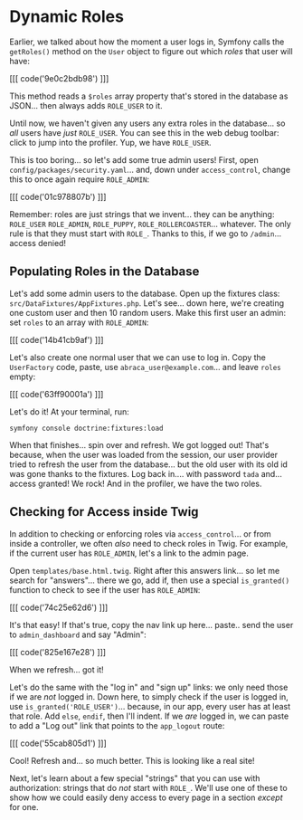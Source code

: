 # Dynamic Roles

Earlier, we talked about how the moment a user logs in, Symfony calls the `getRoles()`
method on the `User` object to figure out which *roles* that user will have:

[[[ code('9e0c2bdb98') ]]]

This method reads a `$roles` array property that's stored in the database as JSON...
then always adds `ROLE_USER` to it.

Until now, we haven't given any users any extra roles in the database... so
*all* users have *just* `ROLE_USER`. You can see this in the web debug toolbar:
click to jump into the profiler. Yup, we have `ROLE_USER`.

This is too boring... so let's add some true admin users! First, open
`config/packages/security.yaml`... and, down under `access_control`, change this
to once again require `ROLE_ADMIN`:

[[[ code('01c978807b') ]]]

Remember: roles are just strings that we invent... they can be anything: `ROLE_USER`
`ROLE_ADMIN`, `ROLE_PUPPY`, `ROLE_ROLLERCOASTER`... whatever. The only rule
is that they must start with `ROLE_`. Thanks to this, if we go to `/admin`... access
denied!

## Populating Roles in the Database

Let's add some admin users to the database. Open up the fixtures class:
`src/DataFixtures/AppFixtures.php`. Let's see... down here, we're creating one
custom user and then 10 random users. Make this first user an admin: set
`roles` to an array with `ROLE_ADMIN`:

[[[ code('14b41cb9af') ]]]

Let's also create one normal user that we can use to log in. Copy the `UserFactory`
code, paste, use `abraca_user@example.com`... and leave `roles` empty:

[[[ code('63ff90001a') ]]]

Let's do it! At your terminal, run:

```terminal
symfony console doctrine:fixtures:load
```

When that finishes... spin over and refresh. We got logged out! That's because, when
the user was loaded from the session, our user provider tried to refresh the user
from the database... but the old user with its old id was gone thanks to the fixtures.
Log back in.... with password `tada` and... access granted! We rock! And in the
profiler, we have the two roles.

## Checking for Access inside Twig

In addition to checking or enforcing roles via `access_control`... or from inside
a controller, we often *also* need to check roles in Twig. For example, if the current
user has `ROLE_ADMIN`, let's a link to the admin page.

Open `templates/base.html.twig`. Right after this answers link...
so let me search for "answers"... there we go, add if, then use
a special `is_granted()` function to check to see if the user has `ROLE_ADMIN`:

[[[ code('74c25e62d6') ]]]

It's that easy! If that's true, copy the nav link up here... paste.. send the user
to `admin_dashboard` and say "Admin":

[[[ code('825e167e28') ]]]

When we refresh... got it!

Let's do the same with the "log in" and "sign up" links: we only need those if we
are *not* logged in. Down here, to simply check if the user is logged in, use
`is_granted('ROLE_USER')`... because, in our app, every user has at least
that role. Add `else`, `endif`, then I'll indent. If we *are* logged in, we
can paste to add a "Log out" link that points to the `app_logout` route:

[[[ code('55cab805d1') ]]]

Cool! Refresh and... so much better. This is looking like a real site!

Next, let's learn about a few special "strings" that you can use with authorization:
strings that do *not* start with `ROLE_`. We'll use one of these to show how we could
easily deny access to every page in a section *except* for one.

